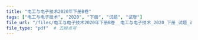 ```yaml
---
title: "电工与电子技术2020年下册B卷"
tags: ["电工与电子技术", "2020", "下册", "试题", "试卷"]
file_url: "/files/电工与电子技术2020年下册B卷__电工与电子技术_2020_下册_试题_试卷__.pdf"
file_type: "pdf"  # 去掉点号
---
```




<!-- 文件类型: .pdf -->
<!-- 文件图标: 📄 -->
